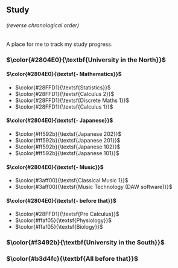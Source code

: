 ## Study

###### (reverse chronological order)

A place for me to track my study progress.

### $\color{#2804E0}{\textbf{University in the North}}$

#### $\color{#2804E0}{\textsf{- Mathematics}}$
- $\color{#28FFD1}{\textsf{Statistics}}$
- $\color{#28FFD1}{\textsf{Calculus 2}}$
- $\color{#28FFD1}{\textsf{Discrete Maths 1}}$
- $\color{#28FFD1}{\textsf{Calculus 1}}$

#### $\color{#2804E0}{\textsf{- Japanese}}$
- $\color{#ff592b}{\textsf{Japanese 202}}$
- $\color{#ff592b}{\textsf{Japanese 201}}$
- $\color{#ff592b}{\textsf{Japanese 102}}$
- $\color{#ff592b}{\textsf{Japanese 101}}$

#### $\color{#2804E0}{\textsf{- Music}}$
- $\color{#3aff00}{\textsf{Classical Music 1}}$
- $\color{#3aff00}{\textsf{Music Technology (DAW software)}}$

#### $\color{#2804E0}{\textsf{- before that}}$
- $\color{#28FFD1}{\textsf{Pre Calculus}}$
- $\color{#ffaf05}{\textsf{Physiology}}$
- $\color{#ffaf05}{\textsf{Biology}}$

### $\color{#f3492b}{\textbf{University in the South}}$

### $\color{#b3d4fc}{\textbf{All before that}}$